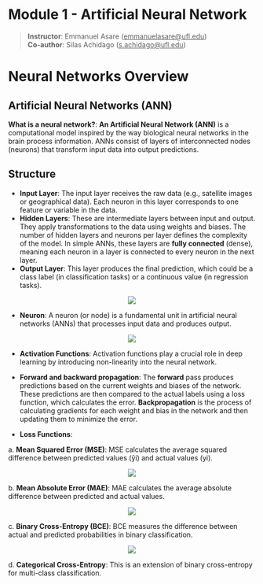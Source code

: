 # Module 1 - Artificial Neural Network 
> **Instructor**: Emmanuel Asare (<ins>emmanuelasare@<i></i>ufl.edu</ins>) <br>
> **Co-author**: Silas Achidago (<ins>s.achidago@<i></i>ufl.edu</ins>)

# Neural Networks Overview
## Artificial Neural Networks (ANN)
**What is a neural network?**: **An Artificial Neural Network (ANN)** is a computational model inspired by the way biological neural networks in the brain process information. ANNs consist of layers of interconnected nodes (neurons) that transform input data into output predictions. <br>



## Structure
  - **Input Layer**: The input layer receives the raw data (e.g., satellite images or geographical data). Each neuron in this layer corresponds to one feature or variable in the data.
  - **Hidden Layers**: These are intermediate layers between input and output. They apply transformations to the data using weights and biases. The number of hidden layers and neurons per layer defines the complexity of the model. In simple ANNs, these layers are **fully connected** (dense), meaning each neuron in a layer is connected to every neuron in the next layer.
  - **Output Layer**: This layer produces the final prediction, which could be a class label (in classification tasks) or a continuous value (in regression tasks).

<p align="center">
<img src="https://accra-training.s3.us-east-2.amazonaws.com/ann.png">
</p>

- **Neuron**: A neuron (or node) is a fundamental unit in artificial neural networks (ANNs) that processes input data and produces output.

<p align="center">
<img src="https://accra-training.s3.us-east-2.amazonaws.com/neuron.png">
</p>

- **Activation Functions**: Activation functions play a crucial role in deep learning by introducing non-linearity into the neural network.


- **Forward and backward propagation**: The **forward** pass produces predictions based on the current weights and biases of the network. These predictions are then compared to the actual labels using a loss function, which calculates the error. **Backpropagation** is the process of calculating gradients for each weight and bias in the network and then updating them to minimize the error.

- **Loss Functions**: <br>

a. **Mean Squared Error (MSE)**: MSE calculates the average squared difference between predicted values (​ŷi) and actual values (yi).
<p align="center">
<img src="https://accra-training.s3.us-east-2.amazonaws.com/mse-function.png">
</p>

b. **Mean Absolute Error (MAE)**: MAE calculates the average absolute difference between predicted and actual values.
<p align="center">
<img src="https://accra-training.s3.us-east-2.amazonaws.com/mae-function.png">
</p>

c. **Binary Cross-Entropy (BCE)**: BCE measures the difference between actual and predicted probabilities in binary classification.
<p align="center">
<img src="https://accra-training.s3.us-east-2.amazonaws.com/bce-function.png">
</p>
    
d. **Categorical Cross-Entropy**: This is an extension of binary cross-entropy for multi-class classification.
